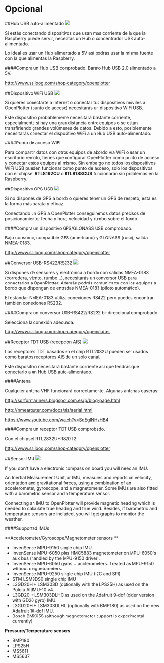 # Opcional
##Hub USB auto-alimentado
![](hub.png)

Si estás conectando dispositivos que usan más corriente de la que la Raspberry puede servir, necesitas un Hub o concentrador USB auto-alimentado.

Lo ideal es usar un Hub alimentado a 5V así podrás usar la misma fuente con la que alimentas la Raspberry.

####Compra un Hub USB comprobado.
Barato Hub USB 2.0 alimentado a 5V.

http://www.sailoog.com/shop-category/openplotter

##Dispositivo WiFi USB
![](wifi.png)

Si quieres conectarte a Internet o conectar tus dispositivos móviles a OpenPlotter (punto de acceso) necesitarás un dispositivo WiFi USB.

Este dispositivo probablemente necesitará bastante corriente, especialmente si hay una gran distancia entre equipos o se están transfiriendo grandes volúmenes de datos. Debido a esto, posiblemente necesitarás conectar el dispositivo WiFi a un Hub USB auto-alimentado.

####Punto de acceso WiFi

Para compartir datos con otros equipos de abordo vía WiFi o usar un escritorio remoto, tienes que configurar OpenPlotter como punto de acceso y conectar estos equipos al mismo. Sin embargo no todos los dispositivos WiFi USB pueden funcionar como punto de acceso, solo los dispositivos con el chipset **RTL8192CU** o **RTL8188CUS** funcionarán sin problemas en la Raspberry.

##Dispositivo GPS USB
![](gps.png)

Si no dispones de GPS a bordo o quieres tener un GPS de respeto, esta es la forma más barata y eficaz.

Conectando un GPS a OpenPlotter conseguiremos datos precisos de posicionamiento; fecha y hora; velocidad y rumbo sobre el fondo.

####Compra un dispositivo GPS/GLONASS USB comprobado.

Bajo consumo, compatible GPS (americano) y GLONASS (ruso), salida NMEA-0183.

http://www.sailoog.com/shop-category/openplotter

##Conversor USB-RS422/RS232
![](rs422.png)

Si dispones de sensores y electrónica a bordo con salidas NMEA-0183 (corredera, viento, rumbo...), necesitarás un conversor USB para conectarlos a OpenPlotter. Además podrás comunicarte con los equipos a bordo que dispongan de entradas NMEA-0183 (piloto automático).

El estandar NMEA-0183 utiliza conexiones RS422 pero puedes encontrar también conexiones RS232.

####Compra un conversor USB-RS422/RS232 bi-direccional comprobado.

Selecciona la conexión adecuada.

http://www.sailoog.com/shop-category/openplotter

##Receptor TDT USB (recepción AIS)
![](sdr.png)

Los receptores TDT basados en el chip RTL2832U pueden ser usados como baratos receptores AIS de un solo canal.

Este dispositivo necesitará bastante corriente así que tendrás que conectarlo a un Hub USB auto-alimentado.

####Antena

Cualquier antena VHF funcionará correctamente. Algunas antenas caseras:

http://sdrformariners.blogspot.com.es/p/blog-page.html

http://nmearouter.com/docs/ais/aerial.html

https://www.youtube.com/watch?v=SdEglNHyHB4

####Compra un receptor TDT USB comprobado.

Con el chipset RTL2832U+R820T2.

http://www.sailoog.com/shop-category/openplotter

##Sensor IMU
![](imu.png)

If you don't have a electronic compass on board you will need an IMU.

An Inertial Measurement Unit, or IMU, measures and reports on velocity, orientation and gravitational forces, using a combination of an accelerometer, gyroscope, and a magnetometer. Some IMUs are also fitted with a barometric sensor and a temperature sensor.

Connecting an IMU to OpenPlotter will provide magnetic heading which is needed to calculate true heading and true wind. Besides, if barometric and temperature sensors are included, you will get graphs to monitor the weather.

####Supported IMUs

**Accelerometer/Gyroscope/Magnetometer sensors 
**
* InvenSense MPU-9150 single chip IMU.
* InvenSense MPU-6050 plus HMC5883 magnetometer on MPU-6050's aux bus (handled by the MPU-9150 driver).
* InvenSense MPU-6050 gyros + acclerometers. Treated as MPU-9150 without magnetometers.
* InvenSense MPU-9250 single chip IMU (I2C and SPI)
* STM LSM9DS0 single chip IMU
* L3GD20H + LSM303D (optionally with the LPS25H) as used on the Pololu AltIMU-10 v4.
* L3GD20 + LSM303DLHC as used on the Adafruit 9-dof (older version with GD20 gyro) IMU. 
* L3GD20H + LSM303DLHC (optionally with BMP180) as used on the new Adafruit 10-dof IMU.
* Bosch BMX055 (although magnetometer support is experimental currently).

**Pressure/Temperature sensors**
* BMP180
* LPS25H
* MS5611
* MS5637
